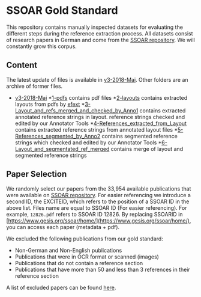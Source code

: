 # SSOAR Gold Standard


This repository contains manually inspected datasets for evaluating the different steps during the reference extraction process. 
All datasets consist of research papers in German and come from the [SSOAR repository](http://www.ssoar.info/). We will constantly grow this corpus.

## Content
The latest update of files is available in [v3-2018-Mai](https://github.com/exciteproject/ssoar-gold-standard/tree/master/v3-2018-04-24). Other folders are an archive of former files.
* [v3-2018-Mai](v3-2018-Mai)
    *[1-pdfs](v3-2018-Mai/1-pdfs)
        contains pdf files
    *[2-layouts](v3-2018-Mai/2-layouts)
        contains extracted layouts from pdfs by [efext](https://github.com/exciteproject/refext)
    *[3-Layout_and_refs_merged_and_checked_by_Anno1](v3-2018-Mai/3-Layout_and_refs_merged_and_checked_by_Anno1)
        contains extracted annotated reference strings in layout. reference strings checked and edited by our Annotator Tools
    *[4-References_extracted_from_Layout](v3-2018-Mai/4-References_extracted_from_Layout)
        contains extracted reference strings from annotated layout files
    *[5-References_segmented_by_Anno2](v3-2018-Mai/5-References_segmented_by_Anno2)
        contains segmented reference strings which checked and edited by our Annotator Tools
    *[6-Layout_and_segmentated_ref_merged](v3-2018-Mai/6-Layout_and_segmentated_ref_merged)
        contains merge of layout and segmented reference strings

## Paper Selection

We randomly select our papers from the 33,954 available publications that were available on [SSOAR repository](http://www.ssoar.info/).
For easier referencing we introduce a second ID, the EXCITEID, which refers to the position of a SSOAR ID in the above list.
Files name are equal to SSOAR ID (For easier referencing).
For example, ``12826.pdf`` refers to SSOAR ID 12826.
By replacing SSOARID in [https://www.gesis.org/ssoar/home/](https://www.gesis.org/ssoar/home/), you can access each paper (metadata + pdf).

We excluded the following publications from our gold standard:

* Non-German and Non-English publications
* Publications that were in OCR format or scanned (images)
* Publications that do not contain a reference section
* Publications that have more than 50 and less than 3 references in their reference section

A list of excluded papers can be found [here](v3-2018-Mai).












